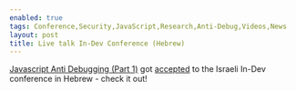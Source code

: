 ```yaml
---
enabled: true
tags: Conference,Security,JavaScript,Research,Anti-Debug,Videos,News
layout: post
title: Live talk In-Dev Conference (Hebrew)
---
```


[Javascript Anti Debugging (Part 1)](https://weizman.github.io/page-js-anti-debug-1/) 
got [accepted](https://www.youtube.com/watch?v=KYhgCjfdr-M) to the Israeli In-Dev conference in Hebrew - check it out!
